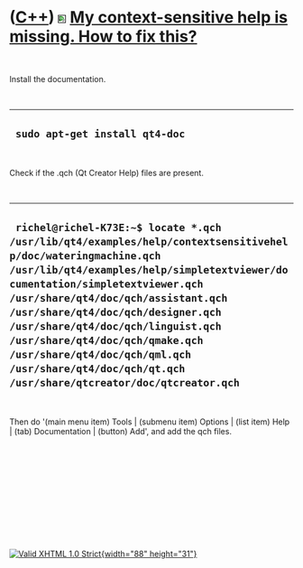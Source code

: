 



 

 

 

 

 

([C++](Cpp.htm)) ![Qt Creator](PicQtCreator.png) [My context-sensitive help is missing. How to fix this?](CppQtCreatorContextSensitiveHelpMissing.htm)
======================================================================================================================================================

 

Install the documentation.

 

  ---------------------------------
  ` sudo apt-get install qt4-doc`
  ---------------------------------

 

Check if the .qch (Qt Creator Help) files are present.

 

  ------------------------------------------------------------------------------------------------------------------------------------------------------------------------------------------------------------------------------------------------------------------------------------------------------------------------------------------------------------------------------------------------------------------------------------------------
  ` richel@richel-K73E:~$ locate *.qch /usr/lib/qt4/examples/help/contextsensitivehelp/doc/wateringmachine.qch /usr/lib/qt4/examples/help/simpletextviewer/documentation/simpletextviewer.qch /usr/share/qt4/doc/qch/assistant.qch /usr/share/qt4/doc/qch/designer.qch /usr/share/qt4/doc/qch/linguist.qch /usr/share/qt4/doc/qch/qmake.qch /usr/share/qt4/doc/qch/qml.qch /usr/share/qt4/doc/qch/qt.qch /usr/share/qtcreator/doc/qtcreator.qch`
  ------------------------------------------------------------------------------------------------------------------------------------------------------------------------------------------------------------------------------------------------------------------------------------------------------------------------------------------------------------------------------------------------------------------------------------------------

 

Then do '(main menu item) Tools | (submenu item) Options | (list item)
Help | (tab) Documentation | (button) Add', and add the qch files.

 

 

 

 

 





 

[![Valid XHTML 1.0 Strict](valid-xhtml10.png){width="88"
height="31"}](http://validator.w3.org/check?uri=referer)

